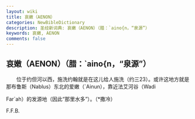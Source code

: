 ```yaml
---
layout: wiki
title: 哀嫩（AENON）
categories: NewBibleDictionary
description: 圣经新词典: 哀嫩（AENON）（腊：`aino{n，“泉源”）
keywords: 哀嫩, AENON
comments: false
---
```


## 哀嫩（AENON）（腊：`aino{n，“泉源”）

　　位于约但河以西，施洗约翰就是在这儿给人施洗（约三23）。或许这地方就是那布鲁斯（Nablus）东北的爱嫩（`Ainun），靠近法艾河谷（Wadi

Far`ah）的发源地（因此“那里水多”）。（*撒冷）

F.F.B.








